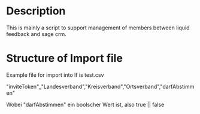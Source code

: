 # Description

This is mainly a script to support management of members between liquid feedback and sage crm.

# Structure of Import file

Example file for import into lf is test.csv

"inviteToken",,"Landesverband","Kreisverband","Ortsverband","darfAbstimmen"

Wobei "darfAbstimmen" ein boolscher Wert ist, also true || false
